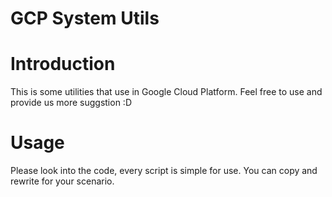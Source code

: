 GCP System Utils
===

# Introduction

This is some utilities that use in Google Cloud Platform. Feel free to use and provide us more suggstion :D

# Usage

Please look into the code, every script is simple for use. You can copy and rewrite for your scenario.

